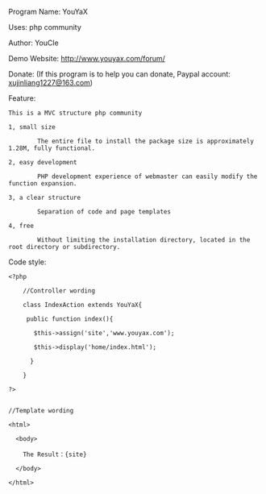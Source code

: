 Program Name: YouYaX

Uses: php community

Author: YouCle

Demo Website: http://www.youyax.com/forum/

Donate: (If this program is to help you can donate, Paypal account: xujinliang1227@163.com)

Feature:

	This is a MVC structure php community
	
	1, small size
	
			The entire file to install the package size is approximately 1.28M, fully functional.
			
	2, easy development
	
			PHP development experience of webmaster can easily modify the function expansion.
			
	3, a clear structure
	
			Separation of code and page templates
			
	4, free
	
			Without limiting the installation directory, located in the root directory or subdirectory.
			
			
Code style:

	<?php
	
		//Controller wording
		
		class IndexAction extends YouYaX{
		
		 public function index(){
		 
		   $this->assign('site','www.youyax.com');
		   
		   $this->display('home/index.html');
		   
		  }
		  
		}
		
	?>
	
	
	//Template wording
	
	<html>
	
	  <body>
	
		The Result：{site}
	
	  </body>
	
	</html>
